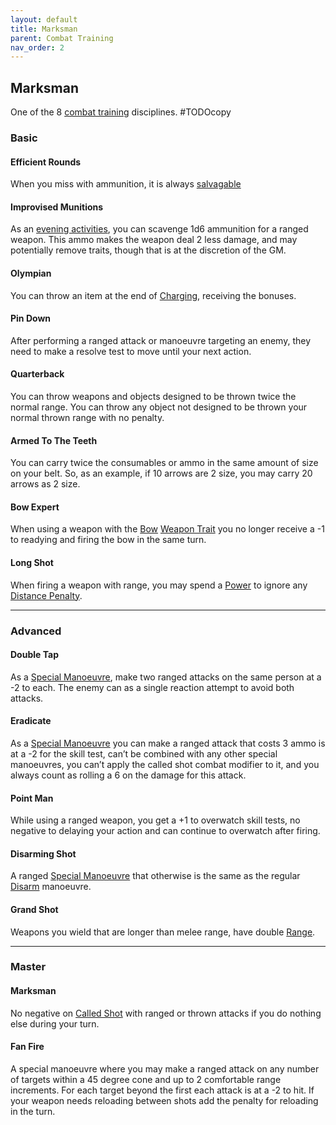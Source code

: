 ```yaml
---
layout: default
title: Marksman
parent: Combat Training
nav_order: 2
---
```

## Marksman
One of the 8 [combat training](Combat-Training) disciplines.
#TODOcopy 

### Basic

#### Efficient Rounds
When you miss with ammunition, it is always [salvagable](Comestibles#Salvaging)

#### Improvised Munitions
As an [evening activities](Activities#Travel%20Activity), you can scavenge 1d6 ammunition for a ranged weapon. This ammo makes the weapon deal 2 less damage, and may potentially remove traits, though that is at the discretion of the GM. 

#### Olympian
You can throw an item at the end of [Charging](Combat#Charging), receiving the bonuses. 

#### Pin Down
After performing a ranged attack or manoeuvre targeting an enemy, they need to make a resolve test to move until your next action. 

#### Quarterback
You can throw weapons and objects designed to be thrown twice the normal range. You can throw any object not designed to be thrown your normal thrown range with no penalty.

#### Armed To The Teeth
You can carry twice the consumables or ammo in the same amount of size on your belt. So, as an example, if 10 arrows are 2 size, you may carry 20 arrows as 2 size.

#### Bow Expert
When using a weapon with the [Bow](Weapon-Traits#Bow) [Weapon Trait](Weapons#[Weapon-Traits](Weapon-Traits)) you no longer receive a -1 to readying and firing the bow in the same turn.

#### Long Shot
When firing a weapon with range, you may spend a [Power](Stats#Power) to ignore any [Distance Penalty](Combat#Distance%20Penalty).

---

### Advanced

#### Double Tap
As a [Special Manoeuvre](Combat#Special%20Manoeuvres), make two ranged attacks on the same person at a -2 to each. The enemy can as a single reaction attempt to avoid both attacks. 

#### Eradicate
As a [Special Manoeuvre](Combat#Special%20Manoeuvres) you can make a ranged attack that costs 3 ammo is at a -2 for the skill test, can’t be combined with any other special manoeuvres, you can’t apply the called shot combat modifier to it, and you always count as rolling a 6 on the damage for this attack. 

#### Point Man
While using a ranged weapon, you get a +1 to overwatch skill tests, no negative to delaying your action and can continue to overwatch after firing.

#### Disarming Shot
A ranged [Special Manoeuvre](Combat#Special%20Manoeuvres) that otherwise is the same as the regular [Disarm](Combat#Disarm) manoeuvre. 

#### Grand Shot
Weapons you wield that are longer than melee range, have double [Range](Weapons#Range).

---

### Master
#### Marksman
No negative on [Called Shot](Combat#Called%20Shot) with ranged or thrown attacks if you do nothing else during your turn.

#### Fan Fire
A special manoeuvre where you may make a ranged attack on any number of targets within a 45 degree cone and up to 2 comfortable range increments. For each target beyond the first each attack is at a -2 to hit. If your weapon needs reloading between shots add the penalty for reloading in the turn.